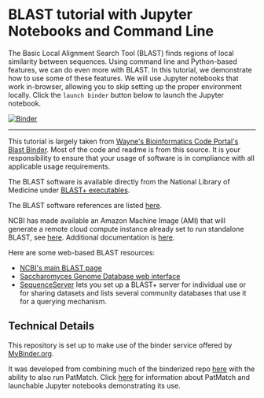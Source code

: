 # BLAST tutorial with Jupyter Notebooks and Command Line

The Basic Local Alignment Search Tool (BLAST) finds regions of local similarity between sequences. Using command line and Python-based features, we can do even more with BLAST. In this tutorial, we demonstrate how to use some of these features. We will use Jupyter notebooks that work in-browser, allowing you to skip setting up the proper environment locally. Click the `launch binder` button below to launch the Jupyter notebook.

[![Binder](https://mybinder.org/badge_logo.svg)](https://mybinder.org/v2/gh/NCBI-Hackathons/ncbi-cloud-tutorials/master?filepath=%2FBLAST%20tutorials%2Findex.ipynb)


------

This tutorial is largely taken from [Wayne's Bioinformatics Code Portal's Blast Binder](https://github.com/fomightez/blast-binder). Most of the code and readme is from this source. It is your responsibility to ensure that your usage of software is in compliance with all applicable usage requirements.

The BLAST software is available directly from the National Library of Medicine under <a href="https://blast.ncbi.nlm.nih.gov/Blast.cgi?CMD=Web&PAGE_TYPE=BlastDocs&DOC_TYPE=Download">BLAST+ executables</a>.

The BLAST software references are listed [here](https://blast.ncbi.nlm.nih.gov/Blast.cgi?CMD=Web&PAGE_TYPE=BlastDocs&DOC_TYPE=References).

NCBI has made available an Amazon Machine Image (AMI) that will generate a remote cloud compute instance already set to run standalone BLAST, see [here](https://blast.ncbi.nlm.nih.gov/Blast.cgi?CMD=Web&PAGE_TYPE=BlastDocs&DOC_TYPE=CloudBlast). Additional documentation is [here](http://ncbi.github.io/blast-cloud/).

Here are some web-based BLAST resources:

* [NCBI's main BLAST page](https://blast.ncbi.nlm.nih.gov/Blast.cgi)
* [Saccharomyces Genome Database web interface](https://www.yeastgenome.org/blast-sgd)
* [SequenceServer](http://www.sequenceserver.com/) lets you set up a BLAST+ server for individual use or for sharing datasets and lists several community databases that use it for a querying mechanism.

Technical Details
-----------------

This repository is set up to make use of the binder service offered by [MyBinder.org](https://mybinder.org/). 

It was developed from combining much of the binderized repo [here](https://github.com/fomightez/qgrid-notebooks) with the ability to also run PatMatch. Click [here](https://github.com/fomightez/patmatch-binder) for information about PatMatch and launchable Jupyter notebooks demonstrating its use.
